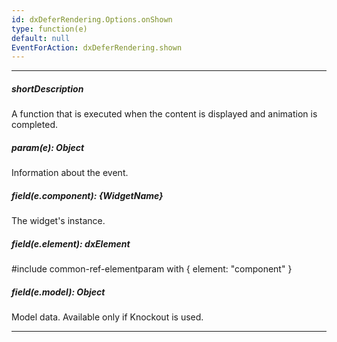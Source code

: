 ```yaml
---
id: dxDeferRendering.Options.onShown
type: function(e)
default: null
EventForAction: dxDeferRendering.shown
---
```

---
##### shortDescription
A function that is executed when the content is displayed and animation is completed.

##### param(e): Object
Information about the event.

##### field(e.component): {WidgetName}
The widget's instance.

##### field(e.element): dxElement
#include common-ref-elementparam with { element: "component" }

##### field(e.model): Object
Model data. Available only if Knockout is used.

---
